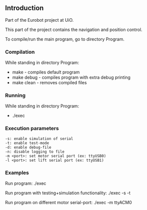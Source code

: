 ## Introduction
Part of the Eurobot project at UiO. 

This part of the project contains the navigation and position control.


To compile/run the main program, go to directory Program. 


### Compilation
While standing in directory Program:

* make        - compiles default program   
* make debug  - compiles program with extra debug printing
* make clean  - removes compiled files


### Running
While standing in directory Program:

* ./exec


### Execution parameters
```
-s: enable simulation of serial
-t: enable test-mode
-d: enable debug-file
-n: disable logging to file
-m <port>: set motor serial port (ex: ttyUSB0)
-l <port>: set lift serial port (ex: ttyUSB1)
```

### Examples

Run program: 
./exec

Run program with testing+simulation functionality:
./exec -s -t 

Run program on different motor serial-port:
./exec -m ttyACM0 